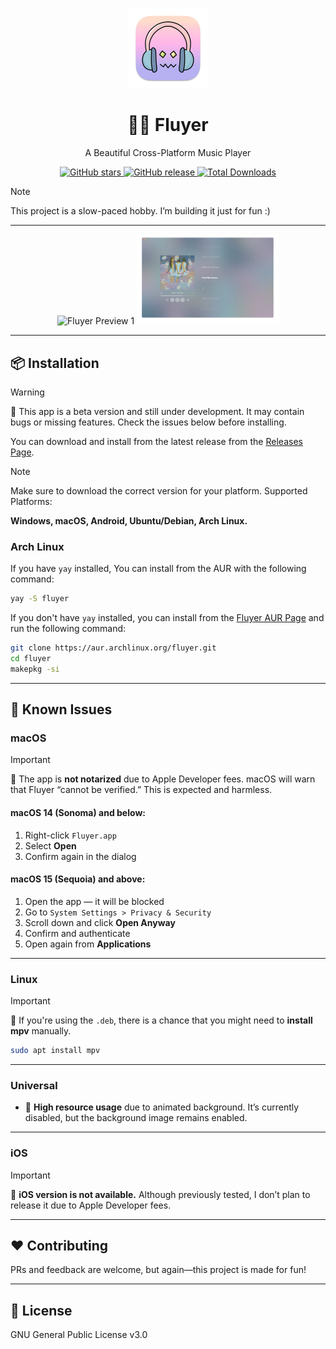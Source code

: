 <p align="center">
  <img src="assets/icon.png" width="128" alt="Fluyer Icon" />
</p>

<h1 align="center">🦋🎵 Fluyer</h1>
<p align="center">A Beautiful Cross-Platform Music Player</p>

<p align="center">
  <a href="https://github.com/alvindimas05/Fluyer/stargazers">
    <img alt="GitHub stars" src="https://img.shields.io/github/stars/alvindimas05/Fluyer?style=flat-square&color=ffd700">
  </a>
  <a href="https://github.com/alvindimas05/Fluyer/releases/latest">
    <img alt="GitHub release" src="https://img.shields.io/github/v/release/alvindimas05/Fluyer?style=flat-square&color=blueviolet">
  </a>
  <a href="https://github.com/alvindimas05/Fluyer/releases">
    <img alt="Total Downloads" src="https://img.shields.io/github/downloads/alvindimas05/Fluyer/total?style=flat-square&color=brightgreen">
  </a>
</p>

> [!NOTE]
> This project is a slow-paced hobby. I’m building it just for fun :)

---

<p align="center">
  <img src="assets/preview1.png" alt="Fluyer Preview 1" width="45%"/>
  <img src="assets/preview2.png" alt="Fluyer Preview 2" width="45%"/>
</p>

---

## 📦 Installation

> [!WARNING]
> 🚧 This app is a beta version and still under development. It may contain bugs or missing features. Check the issues below before installing.

You can download and install from the latest release from the [Releases Page](https://github.com/alvindimas05/Fluyer/releases/latest).

> [!NOTE]
> Make sure to download the correct version for your platform. Supported Platforms:
>
> <b>Windows, macOS, Android, Ubuntu/Debian, Arch Linux.</b>

### Arch Linux

If you have `yay` installed, You can install from the AUR with the following command:
```bash
yay -S fluyer
```
If you don't have `yay` installed, you can install from the [Fluyer AUR Page](https://aur.archlinux.org/packages/fluyer/) and run the following command:
```bash
git clone https://aur.archlinux.org/fluyer.git
cd fluyer
makepkg -si
```

---

## 🐞 Known Issues

### macOS

> [!IMPORTANT]
> 🔐 The app is **not notarized** due to Apple Developer fees. macOS will warn that Fluyer “cannot be verified.” This is expected and harmless.

#### macOS 14 (Sonoma) and below:
1. Right-click `Fluyer.app`
2. Select **Open**
3. Confirm again in the dialog

#### macOS 15 (Sequoia) and above:
1. Open the app — it will be blocked
2. Go to `System Settings > Privacy & Security`
3. Scroll down and click **Open Anyway**
4. Confirm and authenticate
5. Open again from **Applications**

---

### Linux

> [!IMPORTANT]
> 🧩 If you're using the `.deb`, there is a chance that you might need to **install mpv** manually.

```bash
sudo apt install mpv
```

---

### Universal

- 🚫 **High resource usage** due to animated background. It’s currently disabled, but the background image remains enabled.

---

### iOS

> [!IMPORTANT]
> 🍏 **iOS version is not available.** Although previously tested, I don’t plan to release it due to Apple Developer fees.

---

## ❤️ Contributing

PRs and feedback are welcome, but again—this project is made for fun!

---

## 📄 License

GNU General Public License v3.0
